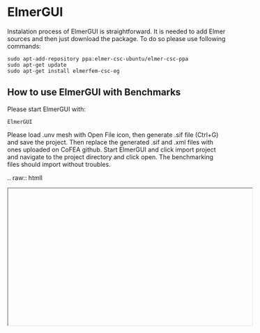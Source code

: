 # ElmerGUI

Instalation process of ElmerGUI is straightforward. It is needed to add Elmer sources and then just download the package. To do so please use following commands:


```
sudo apt-add-repository ppa:elmer-csc-ubuntu/elmer-csc-ppa
sudo apt-get update
sudo apt-get install elmerfem-csc-eg
```

## How  to use ElmerGUI with Benchmarks

Please start ElmerGUI with:


```
ElmerGUI
```
Please load .unv mesh with Open File icon, then generate .sif file (Ctrl+G) and save the project. Then replace the generated .sif and .xml files with ones uploaded on CoFEA github. Start ElmerGUI and click import project and navigate to the project directory and click open. The benchmarking files should import without troubles.

.. raw:: htmll

   <iframe width= "560" height="315" https://kitware.github.io/paraview-glance/app/</iframe>
